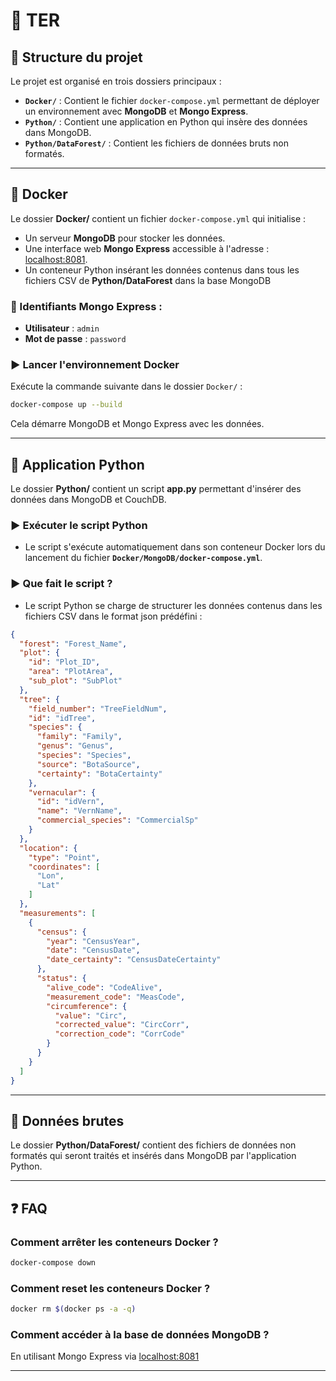 # 🚀 TER

## 📂 Structure du projet

Le projet est organisé en trois dossiers principaux :

- **`Docker/`** : Contient le fichier `docker-compose.yml` permettant de déployer un environnement avec **MongoDB** et **Mongo Express**.
- **`Python/`** : Contient une application en Python qui insère des données dans MongoDB.
- **`Python/DataForest/`** : Contient les fichiers de données bruts non formatés.

---

## 🐳 Docker
Le dossier **Docker/** contient un fichier `docker-compose.yml` qui initialise :

- Un serveur **MongoDB** pour stocker les données.
- Une interface web **Mongo Express** accessible à l'adresse : [localhost:8081](http://localhost:8081).
- Un conteneur Python insérant les données contenus dans tous les fichiers CSV de **Python/DataForest** dans la base MongoDB

### 🔑 Identifiants Mongo Express :
- **Utilisateur** : `admin`
- **Mot de passe** : `password`

### ▶️ Lancer l'environnement Docker
Exécute la commande suivante dans le dossier `Docker/` :
```bash
docker-compose up --build
```
Cela démarre MongoDB et Mongo Express avec les données.

---

## 🐍 Application Python
Le dossier **Python/** contient un script **app.py** permettant d'insérer des données dans MongoDB et CouchDB.

### ▶️ Exécuter le script Python
- Le script s'exécute automatiquement dans son conteneur Docker lors du lancement du fichier **`Docker/MongoDB/docker-compose.yml`**.

### ▶️ Que fait le script ?
- Le script Python se charge de structurer les données contenus dans les fichiers CSV dans le format json prédéfini : 

```json
{
  "forest": "Forest_Name",
  "plot": {
    "id": "Plot_ID",
    "area": "PlotArea",
    "sub_plot": "SubPlot"
  },
  "tree": {
    "field_number": "TreeFieldNum",
    "id": "idTree",
    "species": {
      "family": "Family",
      "genus": "Genus",
      "species": "Species",
      "source": "BotaSource",
      "certainty": "BotaCertainty"
    },
    "vernacular": {
      "id": "idVern",
      "name": "VernName",
      "commercial_species": "CommercialSp"
    }
  },
  "location": {
    "type": "Point",
    "coordinates": [
      "Lon",
      "Lat"
    ]
  },
  "measurements": [
    {
      "census": {
        "year": "CensusYear",
        "date": "CensusDate",
        "date_certainty": "CensusDateCertainty"
      },
      "status": {
        "alive_code": "CodeAlive",
        "measurement_code": "MeasCode",
        "circumference": {
          "value": "Circ",
          "corrected_value": "CircCorr",
          "correction_code": "CorrCode"
        }
      }
    }
  ]
}
```

---

## 📁 Données brutes
Le dossier **Python/DataForest/** contient des fichiers de données non formatés qui seront traités et insérés dans MongoDB par l'application Python.

---

## ❓ FAQ
### Comment arrêter les conteneurs Docker ?
```bash
docker-compose down
```

### Comment reset les conteneurs Docker ?
```bash
docker rm $(docker ps -a -q)
```

### Comment accéder à la base de données MongoDB ?
En utilisant Mongo Express via [localhost:8081](http://localhost:8081)

---

